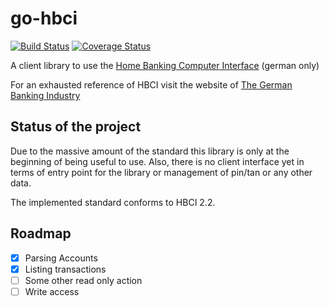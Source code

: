 # go-hbci
[![Build Status](https://travis-ci.org/mitch000001/go-hbci.svg)](https://travis-ci.org/mitch000001/go-hbci)
[![Coverage Status](https://coveralls.io/repos/mitch000001/go-hbci/badge.svg?branch=master&service=github)](https://coveralls.io/github/mitch000001/go-hbci?branch=master)

A client library to use the [Home Banking Computer Interface](https://de.wikipedia.org/wiki/Homebanking_Computer_Interface) (german only)

For an exhausted reference of HBCI visit the website of [The German Banking Industry](https://www.hbci-zka.de/)

## Status of the project
Due to the massive amount of the standard this library is only at the beginning of being useful to use.
Also, there is no client interface yet in terms of entry point for the library or management of pin/tan or any other data.

The implemented standard conforms to HBCI 2.2.

## Roadmap
- [x] Parsing Accounts
- [x] Listing transactions
- [ ] Some other read only action
- [ ] Write access
